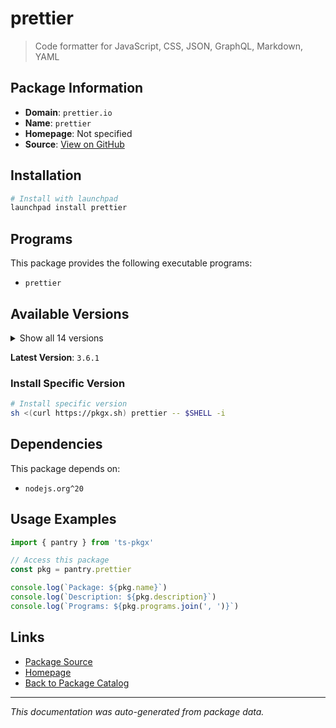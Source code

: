 # prettier

> Code formatter for JavaScript, CSS, JSON, GraphQL, Markdown, YAML

## Package Information

- **Domain**: `prettier.io`
- **Name**: `prettier`
- **Homepage**: Not specified
- **Source**: [View on GitHub](https://github.com/pkgxdev/pantry/tree/main/projects/prettier.io/package.yml)

## Installation

```bash
# Install with launchpad
launchpad install prettier
```

## Programs

This package provides the following executable programs:

- `prettier`

## Available Versions

<details>
<summary>Show all 14 versions</summary>

- `3.6.1`, `3.6.0`, `3.5.3`, `3.5.2`, `3.5.1`
- `3.5.0`, `3.4.2`, `3.4.1`, `3.4.0`, `3.3.3`
- `3.3.2`, `3.3.1`, `3.3.0`, `3.2.5`

</details>

**Latest Version**: `3.6.1`

### Install Specific Version

```bash
# Install specific version
sh <(curl https://pkgx.sh) prettier -- $SHELL -i
```

## Dependencies

This package depends on:

- `nodejs.org^20`

## Usage Examples

```typescript
import { pantry } from 'ts-pkgx'

// Access this package
const pkg = pantry.prettier

console.log(`Package: ${pkg.name}`)
console.log(`Description: ${pkg.description}`)
console.log(`Programs: ${pkg.programs.join(', ')}`)
```

## Links

- [Package Source](https://github.com/pkgxdev/pantry/tree/main/projects/prettier.io/package.yml)
- [Homepage](#)
- [Back to Package Catalog](../../package-catalog.md)

---

*This documentation was auto-generated from package data.*
